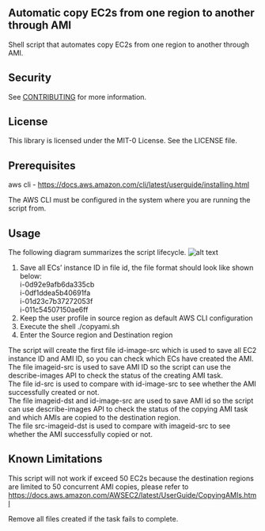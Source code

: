 ## Automatic copy EC2s from one region to another through AMI
Shell script that automates copy EC2s from one region to another through AMI.

## Security

See [CONTRIBUTING](CONTRIBUTING.md#security-issue-notifications) for more information.

## License

This library is licensed under the MIT-0 License. See the LICENSE file.

## Prerequisites

aws cli - https://docs.aws.amazon.com/cli/latest/userguide/installing.html

The AWS CLI must be configured in the system where you are running the script from.

## Usage
The following diagram summarizes the script lifecycle.
![alt text](https://github.com/aws-samples/automatic-copy-ec2-from-one-region-to-another-through-ami/blob/master/copyami.png?raw=true)
1.	Save all ECs’ instance ID in file id, the file format should look like shown below:
<br>i-0d92e9afb6da335cb
<br>i-0df1ddea5b40691fa
<br>i-01d23c7b37272053f
<br>i-011c54507150ae6ff
2.	Keep the user profile in source region as default AWS CLI configuration
3.	Execute the shell
./copyami.sh
4.	Enter the Source region and Destination region

The script will create the first file id-image-src which is used to save all EC2 instance ID and AMI ID, so you can check which ECs have created the AMI.
<br>The file imageid-src is used to save AMI ID so the script can use the describe-images API to check the status of the creating AMI task.
<br>The file id-src is used to compare with id-image-src to see whether the AMI successfully created or not.
<br>The file imageid-dst and id-image-src are used to save AMI id so the script can use describe-images API to check the status of the copying AMI task and which AMIs are copied to the destination region.
<br>The file src-imageid-dst is used to compare with imageid-src to see whether the AMI successfully copied or not.

## Known Limitations
This script will not work if exceed 50 EC2s because the destination regions are limited to 50 concurrent AMI copies, please refer to https://docs.aws.amazon.com/AWSEC2/latest/UserGuide/CopyingAMIs.html

Remove all files created if the task fails to complete.
